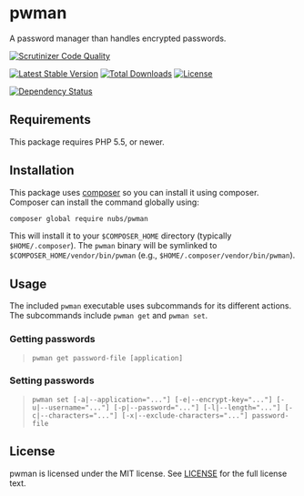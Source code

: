 # pwman
A password manager than handles encrypted passwords.

[![Scrutinizer Code Quality](http://img.shields.io/scrutinizer/g/nubs/pwman.svg?style=flat)](https://scrutinizer-ci.com/g/nubs/pwman/)

[![Latest Stable Version](http://img.shields.io/packagist/v/nubs/pwman.svg?style=flat)](https://packagist.org/packages/nubs/pwman)
[![Total Downloads](http://img.shields.io/packagist/dt/nubs/pwman.svg?style=flat)](https://packagist.org/packages/nubs/pwman)
[![License](http://img.shields.io/packagist/l/nubs/pwman.svg?style=flat)](https://packagist.org/packages/nubs/pwman)

[![Dependency Status](https://www.versioneye.com/user/projects/5565185363613000187c0900/badge.svg?style=flat)](https://www.versioneye.com/user/projects/5565185363613000187c0900)

## Requirements
This package requires PHP 5.5, or newer.

## Installation
This package uses [composer][composer] so you can install it using composer.
Composer can install the command globally using:
```bash
composer global require nubs/pwman
```

This will install it to your `$COMPOSER_HOME` directory (typically
`$HOME/.composer`).  The `pwman` binary will be symlinked to
`$COMPOSER_HOME/vendor/bin/pwman` (e.g., `$HOME/.composer/vendor/bin/pwman`).

## Usage
The included `pwman` executable uses subcommands for its different actions.
The subcommands include `pwman get` and `pwman set`.

### Getting passwords

> `pwman get password-file [application]`

### Setting passwords

> `pwman set [-a|--application="..."] [-e|--encrypt-key="..."] [-u|--username="..."] [-p|--password="..."] [-l|--length="..."] [-c|--characters="..."] [-x|--exclude-characters="..."] password-file`

## License
pwman is licensed under the MIT license.  See [LICENSE](LICENSE) for the full
license text.

[composer]: https://getcomposer.org
